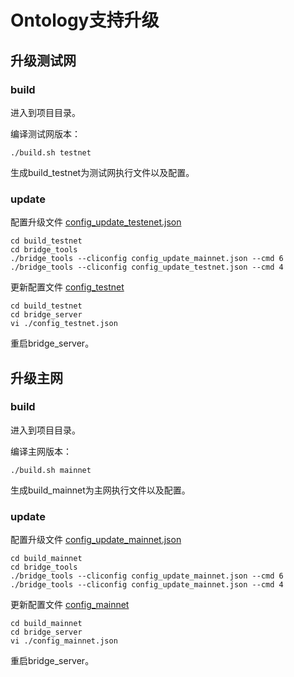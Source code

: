 # Ontology支持升级

## 升级测试网

### build

进入到项目目录。

编译测试网版本：
```
./build.sh testnet
```

生成build_testnet为测试网执行文件以及配置。

### update

配置升级文件 [config_update_testenet.json](https://github.com/polynetwork/poly-bridge/blob/master/bridge_tools/conf/config_update_testnet.json)

```
cd build_testnet
cd bridge_tools
./bridge_tools --cliconfig config_update_mainnet.json --cmd 6
./bridge_tools --cliconfig config_update_testnet.json --cmd 4
```

更新配置文件 [config_testnet](https://github.com/polynetwork/poly-bridge/blob/master/conf/config_testnet.json)

```
cd build_testnet
cd bridge_server
vi ./config_testnet.json
```
重启bridge_server。

## 升级主网

### build

进入到项目目录。

编译主网版本：
```
./build.sh mainnet
```

生成build_mainnet为主网执行文件以及配置。

### update

配置升级文件 [config_update_mainnet.json](https://github.com/polynetwork/poly-bridge/blob/master/bridge_tools/conf/config_update_mainnet.json)

```
cd build_mainnet
cd bridge_tools
./bridge_tools --cliconfig config_update_mainnet.json --cmd 6
./bridge_tools --cliconfig config_update_mainnet.json --cmd 4
```

更新配置文件 [config_mainnet](https://github.com/polynetwork/poly-bridge/blob/master/conf/config_mainnet.json)

```
cd build_mainnet
cd bridge_server
vi ./config_mainnet.json
``` 

重启bridge_server。